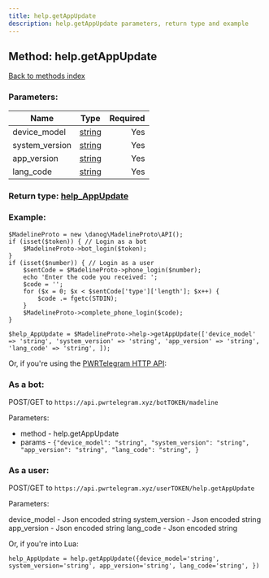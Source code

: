 ```yaml
---
title: help.getAppUpdate
description: help.getAppUpdate parameters, return type and example
---
```

## Method: help.getAppUpdate  
[Back to methods index](index.md)


### Parameters:

| Name     |    Type       | Required |
|----------|:-------------:|---------:|
|device\_model|[string](../types/string.md) | Yes|
|system\_version|[string](../types/string.md) | Yes|
|app\_version|[string](../types/string.md) | Yes|
|lang\_code|[string](../types/string.md) | Yes|


### Return type: [help\_AppUpdate](../types/help_AppUpdate.md)

### Example:


```
$MadelineProto = new \danog\MadelineProto\API();
if (isset($token)) { // Login as a bot
    $MadelineProto->bot_login($token);
}
if (isset($number)) { // Login as a user
    $sentCode = $MadelineProto->phone_login($number);
    echo 'Enter the code you received: ';
    $code = '';
    for ($x = 0; $x < $sentCode['type']['length']; $x++) {
        $code .= fgetc(STDIN);
    }
    $MadelineProto->complete_phone_login($code);
}

$help_AppUpdate = $MadelineProto->help->getAppUpdate(['device_model' => 'string', 'system_version' => 'string', 'app_version' => 'string', 'lang_code' => 'string', ]);
```

Or, if you're using the [PWRTelegram HTTP API](https://pwrtelegram.xyz):

### As a bot:

POST/GET to `https://api.pwrtelegram.xyz/botTOKEN/madeline`

Parameters:

* method - help.getAppUpdate
* params - `{"device_model": "string", "system_version": "string", "app_version": "string", "lang_code": "string", }`



### As a user:

POST/GET to `https://api.pwrtelegram.xyz/userTOKEN/help.getAppUpdate`

Parameters:

device_model - Json encoded string
system_version - Json encoded string
app_version - Json encoded string
lang_code - Json encoded string



Or, if you're into Lua:

```
help_AppUpdate = help.getAppUpdate({device_model='string', system_version='string', app_version='string', lang_code='string', })
```

